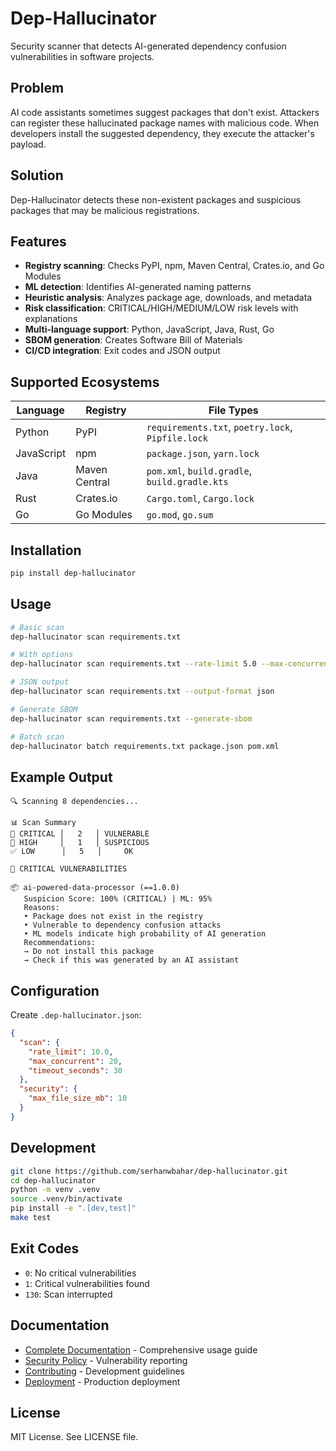 # Dep-Hallucinator

Security scanner that detects AI-generated dependency confusion vulnerabilities in software projects.

## Problem

AI code assistants sometimes suggest packages that don't exist. Attackers can register these hallucinated package names with malicious code. When developers install the suggested dependency, they execute the attacker's payload.

## Solution

Dep-Hallucinator detects these non-existent packages and suspicious packages that may be malicious registrations.

## Features

* **Registry scanning**: Checks PyPI, npm, Maven Central, Crates.io, and Go Modules
* **ML detection**: Identifies AI-generated naming patterns
* **Heuristic analysis**: Analyzes package age, downloads, and metadata
* **Risk classification**: CRITICAL/HIGH/MEDIUM/LOW risk levels with explanations
* **Multi-language support**: Python, JavaScript, Java, Rust, Go
* **SBOM generation**: Creates Software Bill of Materials
* **CI/CD integration**: Exit codes and JSON output

## Supported Ecosystems

| Language | Registry | File Types |
|----------|----------|------------|
| Python | PyPI | `requirements.txt`, `poetry.lock`, `Pipfile.lock` |
| JavaScript | npm | `package.json`, `yarn.lock` |
| Java | Maven Central | `pom.xml`, `build.gradle`, `build.gradle.kts` |
| Rust | Crates.io | `Cargo.toml`, `Cargo.lock` |
| Go | Go Modules | `go.mod`, `go.sum` |

## Installation

```bash
pip install dep-hallucinator
```

## Usage

```bash
# Basic scan
dep-hallucinator scan requirements.txt

# With options
dep-hallucinator scan requirements.txt --rate-limit 5.0 --max-concurrent 10

# JSON output
dep-hallucinator scan requirements.txt --output-format json

# Generate SBOM
dep-hallucinator scan requirements.txt --generate-sbom

# Batch scan
dep-hallucinator batch requirements.txt package.json pom.xml
```

## Example Output

```
🔍 Scanning 8 dependencies...

📊 Scan Summary           
🚨 CRITICAL │   2   │ VULNERABLE
🔶 HIGH     │   1   │ SUSPICIOUS  
✅ LOW      │   5   │     OK     

🚨 CRITICAL VULNERABILITIES

📦 ai-powered-data-processor (==1.0.0)
   Suspicion Score: 100% (CRITICAL) | ML: 95%
   Reasons:
   • Package does not exist in the registry
   • Vulnerable to dependency confusion attacks
   • ML models indicate high probability of AI generation
   Recommendations:
   → Do not install this package
   → Check if this was generated by an AI assistant
```

## Configuration

Create `.dep-hallucinator.json`:

```json
{
  "scan": {
    "rate_limit": 10.0,
    "max_concurrent": 20,
    "timeout_seconds": 30
  },
  "security": {
    "max_file_size_mb": 10
  }
}
```

## Development

```bash
git clone https://github.com/serhanwbahar/dep-hallucinator.git
cd dep-hallucinator
python -m venv .venv
source .venv/bin/activate
pip install -e ".[dev,test]"
make test
```

## Exit Codes

- `0`: No critical vulnerabilities
- `1`: Critical vulnerabilities found
- `130`: Scan interrupted

## Documentation

* [Complete Documentation](./documentation.md) - Comprehensive usage guide
* [Security Policy](./security.md) - Vulnerability reporting
* [Contributing](./contributing.md) - Development guidelines
* [Deployment](./deployment.md) - Production deployment

## License

MIT License. See LICENSE file.
